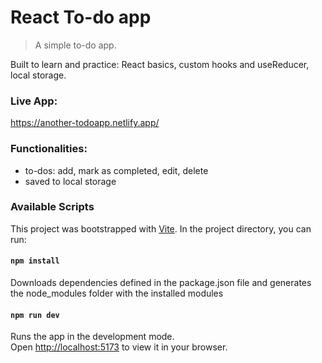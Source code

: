 # React To-do app

> A simple to-do app.

Built to learn and practice: React basics, custom hooks and useReducer, local
storage.

### Live App:

https://another-todoapp.netlify.app/

### Functionalities:

- to-dos: add, mark as completed, edit, delete
- saved to local storage

### Available Scripts

This project was bootstrapped with [Vite](https://vitejs.dev/). In the project
directory, you can run:

#### `npm install`

Downloads dependencies defined in the package.json file and generates the
node_modules folder with the installed modules

#### `npm run dev`

Runs the app in the development mode.\
Open [http://localhost:5173](http://localhost:5173) to view it in your browser.
